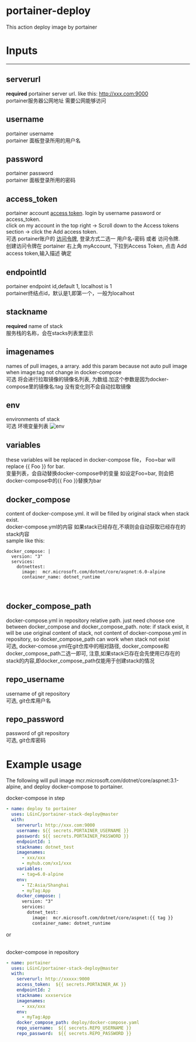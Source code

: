 # portainer-deploy
This action deploy image by portainer

# Inputs
---
## serverurl
**required**  portainer server url. like this: http://xxx.com:9000 <br>
portainer服务器公网地址  需要公网能够访问

## username
portainer username <br>
portainer 面板登录所用的用户名

## password
portainer password <br>
portainer 面板登录所用的密码

## access_token
portainer account [access token](https://docs.portainer.io/v/ce-2.11/api/access). login by username password or access_token.<br> 
click on my account in the top right -> Scroll down to the Access tokens section -> click the Add access token.<br>
可选 portainer账户的 [访问令牌](https://docs.portainer.io/v/ce-2.11/api/access), 登录方式二选一 用户名-密码 或者 访问令牌. <br>
创建访问令牌在 portainer 右上角 myAccount, 下拉到Access Token, 点击 Add access token,输入描述 确定

## endpointId
portainer endpoint id,default 1,  localhost is 1 <br>
portainer终结点id，默认是1,即第一个，一般为localhost

## stackname
**required** name of stack <br>
服务栈的名称，会在stacks列表里显示

## imagenames
names of pull images, a arrary. add this param because not auto pull image when image:tag not change in docker-compose <br>
可选 将会进行拉取镜像的镜像名列表, 为数组.加这个参数是因为docker-compose里的镜像名:tag 没有变化则不会自动拉取镜像

## env
environments of stack <br>
可选 环境变量列表 
![env](https://p.sda1.dev/5/b982dedaf195db23d1767701e4200ebd/msedge_xwrxILQuNN.webp)

## variables
these variables will be replaced in docker-compose file，  Foo=bar will replace {{ Foo }} for bar.<br>
变量列表，会自动替换docker-compose中的变量 如设定Foo=bar,  则会把docker-compose中的{{ Foo }}替换为bar

## docker_compose
content of docker-compose.yml.  it will be filled by original stack when stack exist. <br>
docker-compose.yml的内容 如果stack已经存在,不填则会自动获取已经存在的stack内容 <br>
sample like this:
```
docker_compose: |
  version: "3"
  services:
    dotnettest:
      image:  mcr.microsoft.com/dotnet/core/aspnet:6.0-alpine
      container_name: dotnet_runtime
```
<br>

## docker_compose_path
docker-compose.yml in repository relative path. just need choose one between docker_compose and docker_compose_path.
note: if stack exist, it will be use original content of stack, not content of docker-compose.yml in repository, so docker_compose_path can work when stack not exist <br>
可选, docker-comose.yml在git仓库中的相对路径, docker_compose和docker_compose_path二选一即可, 注意,如果stack已存在会先使用已存在的stack的内容,即docker_compose_path仅能用于创建stack的情况
    
## repo_username
username of git repository<br>
可选, git仓库用户名

## repo_password
password of git repository<br>
可选, git仓库密码
# Example usage
The following will pull image mcr.microsoft.com/dotnet/core/aspnet:3.1-alpine, and deploy docker-compose to portainer.</br>

docker-compose in step
```yaml
- name: deploy to portainer
  uses: LGinC/portainer-stack-deploy@master
  with: 
    serverurl: http://xxx.com:9000
    username: ${{ secrets.PORTAINER_USERNAME }}
    password: ${{ secrets.PORTAINER_PASSWORD }}
    endpointId: 1
    stackname: dotnet_test
    imagenames: 
      - xxx/xxx
      - myhub.com/xx1/xxx
    variables:
      - tag=6.0-alpine
    env:
      - TZ:Asia/Shanghai
      - myTag:App
    docker_compose: |
      version: "3"
      services:
        dotnet_test:
          image:  mcr.microsoft.com/dotnet/core/aspnet:{{ tag }}
          container_name: dotnet_runtime       
```

or

<br>docker-compose in repository

```yaml
- name: portainer
  uses: LGinC/portainer-stack-deploy@master
  with:
    serverurl: http://xxxxx:9000
    access_token:  ${{ secrets.PORTAINER_AK }}
    endpointId: 2
    stackname: xxxservice
    imagenames: 
      - xxx/xxx
    env:
      - myTag:App
    docker_compose_path: deploy/docker-compose.yaml
    repo_username:  ${{ secrets.REPO_USERNAME }}
    repo_password:  ${{ secrets.REPO_PASSWORD }}
```
